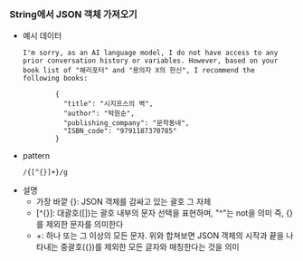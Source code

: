 ### String에서 JSON 객체 가져오기

<ul>

<li>예시 데이터</li>

```
I'm sorry, as an AI language model, I do not have access to any prior conversation history or variables. However, based on your book list of "해리포터" and "용의자 X의 헌신", I recommend the following books:

        {
          "title": "시지프스의 벽",
          "author": "박원순",
          "publishing_company": "문학동네",
          "ISBN_code": "9791187370785"
        }
```

<li>pattern</li>

```
/{[^{}]+}/g
```

<li>
    설명
    <ul>
        <li> 가장 바깥 {}: JSON 객체를 감싸고 있는 괄호 그 자체</li>
        <li>[^{}]: 대괄호([])는 괄호 내부의 문자 선택을 표현하며, "^"는 not을 의미 즉, {}를 제외한 문자를 의미한다</li>
        <li>+: 하나 또는 그 이상의 모든 문자. 위와 합쳐보면 JSON 객체의 시작과 끝을 나타내는 중괄호({})를 제외한 모든 글자와 매칭한다는 것을 의미</li>
    </ul>
</li>
